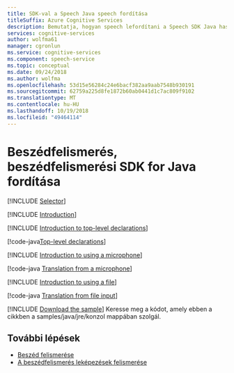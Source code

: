 ```yaml
---
title: SDK-val a Speech Java speech fordítása
titleSuffix: Azure Cognitive Services
description: Bemutatja, hogyan speech lefordítani a Speech SDK Java használatával.
services: cognitive-services
author: wolfma61
manager: cgronlun
ms.service: cognitive-services
ms.component: speech-service
ms.topic: conceptual
ms.date: 09/24/2018
ms.author: wolfma
ms.openlocfilehash: 53d15e56284c24e6bacf382aa9aab7548b930191
ms.sourcegitcommit: 62759a225d8fe1872b60ab0441d1c7ac809f9102
ms.translationtype: MT
ms.contentlocale: hu-HU
ms.lasthandoff: 10/19/2018
ms.locfileid: "49464114"
---
```

# <a name="translate-speech-with-the-speech-sdk-for-java"></a>Beszédfelismerés, beszédfelismerési SDK for Java fordítása

[!INCLUDE [Selector](../../../includes/cognitive-services-speech-service-how-to-translate-speech-selector.md)]

[!INCLUDE [Introduction](../../../includes/cognitive-services-speech-service-how-to-translate-speech-intro.md)]

[!INCLUDE [Introduction to top-level declarations](../../../includes/cognitive-services-speech-service-how-to-toplevel-declarations.md)]

[!code-java[Top-level declarations](~/samples-cognitive-services-speech-sdk/samples/java/jre/console/src/com/microsoft/cognitiveservices/speech/samples/console/TranslationSamples.java#toplevel)]

[!INCLUDE [Introduction to using a microphone](../../../includes/cognitive-services-speech-service-how-to-translate-speech-microphone.md)]

[!code-java [Translation from a microphone](~/samples-cognitive-services-speech-sdk/samples/java/jre/console/src/com/microsoft/cognitiveservices/speech/samples/console/TranslationSamples.java#TranslationWithMicrophoneAsync)]

[!INCLUDE [Introduction to using a file](../../../includes/cognitive-services-speech-service-how-to-translate-speech-file.md)]

[!code-java [Translation from file input](~/samples-cognitive-services-speech-sdk/samples/java/jre/console/src/com/microsoft/cognitiveservices/speech/samples/console/TranslationSamples.java#TranslationWithFileAsync)]

[!INCLUDE [Download the sample](../../../includes/cognitive-services-speech-service-speech-sdk-sample-download-h2.md)]
Keresse meg a kódot, amely ebben a cikkben a samples/java/jre/konzol mappában szolgál.

## <a name="next-steps"></a>További lépések

- [Beszéd felismerése](how-to-recognize-speech-java.md)
- [A beszédfelismerés leképezések felismerése](how-to-recognize-intents-from-speech-java.md)
